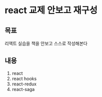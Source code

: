 # react 교제 안보고 재구성

## 목표
리액트 실습을 책을 안보고 스스로 작성해본다

## 내용

1. react
2. react hooks
3. react-redux
4. react-saga